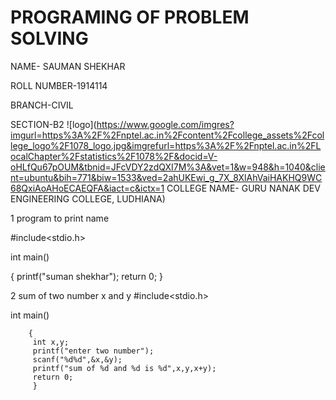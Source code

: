 # PROGRAMING OF PROBLEM SOLVING

NAME- SAUMAN SHEKHAR 

ROLL NUMBER-1914114

BRANCH-CIVIL

SECTION-B2
![logo](https://www.google.com/imgres?imgurl=https%3A%2F%2Fnptel.ac.in%2Fcontent%2Fcollege_assets%2Fcollege_logo%2F1078_logo.jpg&imgrefurl=https%3A%2F%2Fnptel.ac.in%2FLocalChapter%2Fstatistics%2F1078%2F&docid=V-oHLfQu67pOUM&tbnid=JFcVDY2zdQXI7M%3A&vet=1&w=948&h=1040&client=ubuntu&bih=771&biw=1533&ved=2ahUKEwi_g_7X_8XlAhVaiHAKHQ9WC68QxiAoAHoECAEQFA&iact=c&ictx=1
COLLEGE NAME- GURU NANAK DEV ENGINEERING COLLEGE, LUDHIANA)






1 program to print name

#include<stdio.h>

int main()

{
printf("suman shekhar");
return 0;
}


2 sum of two number x and y
#include<stdio.h>

int main()

        {
         int x,y;
         printf("enter two number");
         scanf("%d%d",&x,&y);
         printf("sum of %d and %d is %d",x,y,x+y);
         return 0;
         } 
